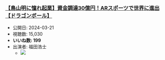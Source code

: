 ### [【鳥山明に憧れ起業】資金調達30億円！ARスポーツで世界に進出【ドラゴンボール】](https://www.youtube.com/watch?v=WP0cdLBsgPU)
-   公開日: 2024-03-21
-   視聴数: 15,030
-   **いいね数: 199**
-   出演者: 福田浩士
    - [![](https://img.youtube.com/vi/WP0cdLBsgPU/hqdefault.jpg)](https://www.youtube.com/watch?v=WP0cdLBsgPU)
